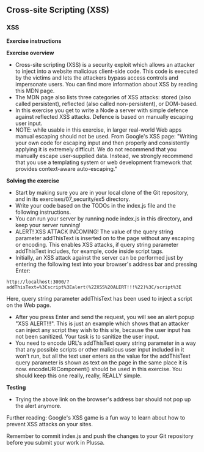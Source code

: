 ## Cross-site Scripting (XSS)

### XSS

**Exercise instructions**

**Exercise overview**  
  - Cross-site scripting (XSS) is a security exploit which allows an attacker to inject into a website malicious client-side code. This code is executed by the victims and lets the attackers bypass access controls and impersonate users. You can find more information about XSS by reading this MDN page.
  - The MDN page also lists three categories of XSS attacks: stored (also called persistent), reflected (also called non-persistent), or DOM-based.
  - In this exercise you get to write a Node a server with simple defence against reflected XSS attacks. Defence is based on manually escaping user input.
  - NOTE: while usable in this exercise, in larger real-world Web apps manual escaping should not be used. From Google's XSS page: "Writing your own code for escaping input and then properly and consistently applying it is extremely difficult. We do not recommend that you manually escape user-supplied data. Instead, we strongly recommend that you use a templating system or web development framework that provides context-aware auto-escaping."

**Solving the exercise**  
  - Start by making sure you are in your local clone of the Git repository, and in its exercises/07_security/ex5 directory.
  - Write your code based on the TODOs in the index.js file and the following instructions.
  - You can run your server by running node index.js in this directory, and keep your server running!
  - ALERT! XSS ATTACK INCOMING! The value of the query string parameter addThisText is inserted on to the page without any escaping or encoding. This enables XSS attacks, if query string parameter addThisText includes, for example, code inside script tags.
  - Initially, an XSS attack against the server can be performed just by entering the following text into your browser's address bar and pressing Enter:
```
http://localhost:3000/?addThisText=%3Cscript%3Ealert(%22XSS%20ALERT!!!%22)%3C/script%3E
```
Here, query string parameter addThisText has been used to inject a script on the Web page.

  - After you press Enter and send the request, you will see an alert popup "XSS ALERT!!!". This is just an example which shows that an attacker can inject any script they wish to this site, because the user input has not been sanitized. Your task is to sanitize the user input.
  - You need to encode URL's addThisText query string parameter in a way that any possible scripts or other malicious user input included in it won't run, but all the text user enters as the value for the addThisText query parameter is shown as text on the page in the same place it is now. encodeURIComponent() should be used in this exercise. You should keep this one really, really, REALLY simple.


**Testing**  
  - Trying the above link on the browser's address bar should not pop up the alert anymore.

Further reading: Google's XSS game is a fun way to learn about how to prevent XSS attacks on your sites.

Remember to commit index.js and push the changes to your Git repository before you submit your work in Plussa.
